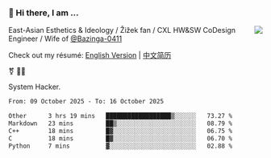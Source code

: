 ### 👋 Hi there, I am ...

<img align="right" src="https://github-readme-stats.vercel.app/api?username=vickiegpt&show_icons=true&icon_color=0366d6&bg_color=ffffff&hide_title=true" />

East-Asian Esthetics & Ideology / Žižek fan / CXL HW&SW CoDesign Engineer / Wife of [@Bazinga-0411](https://bazinga-0411.github.io/)

Check out my résumé: [English Version](http://asplos.dev/) | [中文简历](http://asplos.dev/CN.html)

⚧️ 
🏳️‍⚧️ 

System Hacker.


<!--START_SECTION:waka-->

```txt
From: 09 October 2025 - To: 16 October 2025

Other      3 hrs 19 mins   ██████████████████▒░░░░░░   73.27 %
Markdown   23 mins         ██▒░░░░░░░░░░░░░░░░░░░░░░   08.79 %
C++        18 mins         █▓░░░░░░░░░░░░░░░░░░░░░░░   06.75 %
C          18 mins         █▓░░░░░░░░░░░░░░░░░░░░░░░   06.70 %
Python     7 mins          ▓░░░░░░░░░░░░░░░░░░░░░░░░   02.88 %
```

<!--END_SECTION:waka-->
